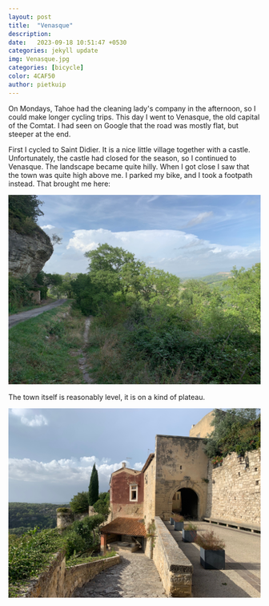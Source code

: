 ```yaml
---
layout: post
title:  "Venasque"
description:
date:   2023-09-18 10:51:47 +0530
categories: jekyll update
img: Venasque.jpg
categories: [bicycle]
color: 4CAF50
author: pietkuip
---
```


On Mondays, Tahoe had the cleaning lady's company in the afternoon, so I could make longer cycling trips. 
This day I went to Venasque, the old capital of the Comtat. I had seen on Google that the road was mostly flat, but steeper at 
the end.

First I cycled to Saint Didier. It is a nice little village together with a castle. Unfortunately, the castle had closed for
the season, so I continued to Venasque. The landscape became quite hilly. When I got close I saw that the town was quite high
above me. I parked my bike, and I took a footpath instead. That brought me here:

![](../images-hq/Venasque-footpath.jpg)

The town itself is reasonably level, it is on a kind of plateau.

![](../images-hq/Venasque-gate.jpg)


 
